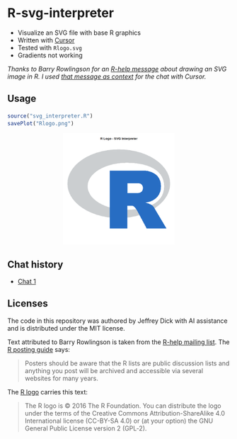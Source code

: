 # R-svg-interpreter

- Visualize an SVG file with base R graphics
- Written with [Cursor](https://cursor.com/home)
- Tested with `Rlogo.svg`
- Gradients not working

*Thanks to Barry Rowlingson for an [R-help message](https://stat.ethz.ch/pipermail/r-help/2025-June/481075.html) about drawing an SVG image in R. I used [that message as context](notes.md) for the chat with Cursor.*

## Usage

```r
source("svg_interpreter.R")
savePlot("Rlogo.png")
```

<div align="center">
  <img src="Rlogo.png" alt="R logo plotted in R" style="width:50%;"/>
</div>

## Chat history

- [Chat 1](chat1.md)

## Licenses

The code in this repository was authored by Jeffrey Dick with AI assistance and is distributed under the MIT license.

Text attributed to Barry Rowlingson is taken from the [R-help mailing list](https://stat.ethz.ch/mailman/listinfo/r-help). The [R posting guide](https://www.r-project.org/posting-guide.html) says:

> Posters should be aware that the R lists are public discussion lists and anything you post will be archived and accessible via several websites for many years.

The [R logo](https://www.r-project.org/logo/) carries this text:

> The R logo is © 2016 The R Foundation.
> You can distribute the logo under the terms of the Creative Commons Attribution-ShareAlike 4.0 International license (CC-BY-SA 4.0) or (at your option) the GNU General Public License version 2 (GPL‑2).
